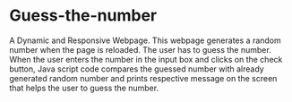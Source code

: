 # Guess-the-number
A Dynamic and Responsive Webpage.
This webpage generates a random number when the page is reloaded. The user has to guess the number. When the user enters the number in the input box and clicks on the check button, Java script code compares the guessed number with already generated random number and prints respective message on the screen that helps the user to guess the number.
